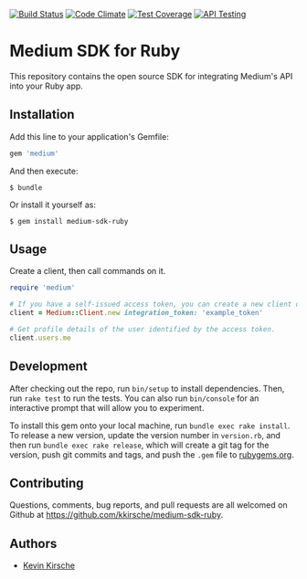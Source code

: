 [![Build Status](https://travis-ci.org/kkirsche/medium-sdk-ruby.svg)](https://travis-ci.org/kkirsche/medium-sdk-ruby) [![Code Climate](https://codeclimate.com/github/kkirsche/medium-sdk-ruby/badges/gpa.svg)](https://codeclimate.com/github/kkirsche/medium-sdk-ruby) [![Test Coverage](https://codeclimate.com/github/kkirsche/medium-sdk-ruby/badges/coverage.svg)](https://codeclimate.com/github/kkirsche/medium-sdk-ruby/coverage)
[![API Testing](https://img.shields.io/badge/API%20Test-RapidAPI-blue.svg)](https://rapidapi.com/package/Medium/functions?utm_source=MediumGithub&utm_medium=button&utm_content=Vender_GitHub)

# Medium SDK for Ruby

This repository contains the open source SDK for integrating Medium's API into your Ruby app.

## Installation

Add this line to your application's Gemfile:

```ruby
gem 'medium'
```

And then execute:

    $ bundle

Or install it yourself as:

    $ gem install medium-sdk-ruby

## Usage

Create a client, then call commands on it.

```ruby
require 'medium'

# If you have a self-issued access token, you can create a new client directly:
client = Medium::Client.new integration_token: 'example_token'

# Get profile details of the user identified by the access token.
client.users.me
```

## Development

After checking out the repo, run `bin/setup` to install dependencies. Then, run `rake test` to run the tests. You can also run `bin/console` for an interactive prompt that will allow you to experiment.

To install this gem onto your local machine, run `bundle exec rake install`. To release a new version, update the version number in `version.rb`, and then run `bundle exec rake release`, which will create a git tag for the version, push git commits and tags, and push the `.gem` file to [rubygems.org](https://rubygems.org).

## Contributing

Questions, comments, bug reports, and pull requests are all welcomed on Github at https://github.com/kkirsche/medium-sdk-ruby.

## Authors

* [Kevin Kirsche](https://github.com/kkirsche)
